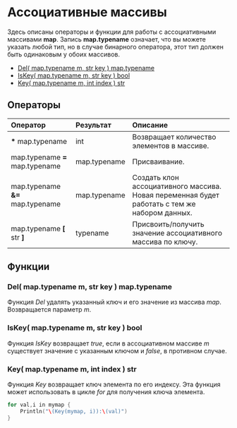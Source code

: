 # Ассоциативные массивы

Здесь описаны операторы и функции для работы с ассоциативными массивами **map**. Запись **map.typename** означает, что вы можете указать любой тип, но в случае бинарного оператора, этот тип должен быть одинаковым у обоих массивов.

* [Del\( map.typename m, str key \) map.typename](map.md#del-map-typename-m-str-key-map-typename)
* [IsKey\( map.typename m, str key \) bool](map.md#iskey-map-typename-m-str-key-bool)
* [Key\( map.typename m, int index \) str](map.md#key-map-typename-m-int-index-str)

## Операторы

| Оператор | Результат | Описание |
| :--- | :--- | :--- |
| **\*** map.typename | int | Возвращает количество элементов в массиве. |
| map.typename **=** map.typename | map.typename | Присваивание. |
| map.typename **&=** map.typename | map.typename | Создать клон ассоциативного массива. Новая переменная будет работать с тем же набором данных. |
| map.typename **\[** str **\]** | typename | Присвоить/получить значение ассоциативного массива по ключу. |

## Функции

### Del\( map.typename m, str key \) map.typename

Функция _Del_ удалять указанный ключ и его значение из массива _map_. Возвращается параметр _m_.

### IsKey\( map.typename m, str key \) bool

Функция _IsKey_ возвращает _true_, если в ассоциативном массиве _m_ существует значение с указанным ключом и _false_, в противном случае.

### Key\( map.typename m, int index \) str

Функция _Key_ возвращает ключ элемента по его индексу. Эта функция может использовать в цикле *for* для получения ключа элемента.

``` go 
for val,i in mymap {
    Println("\(Key(mymap, i)):\(val)")
}
```
